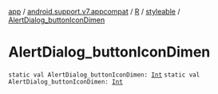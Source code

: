 [app](../../../index.md) / [android.support.v7.appcompat](../../index.md) / [R](../index.md) / [styleable](index.md) / [AlertDialog_buttonIconDimen](./-alert-dialog_button-icon-dimen.md)

# AlertDialog_buttonIconDimen

`static val AlertDialog_buttonIconDimen: `[`Int`](https://kotlinlang.org/api/latest/jvm/stdlib/kotlin/-int/index.html)
`static val AlertDialog_buttonIconDimen: `[`Int`](https://kotlinlang.org/api/latest/jvm/stdlib/kotlin/-int/index.html)